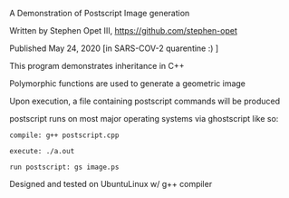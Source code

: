A Demonstration of Postscript Image generation

Written by Stephen Opet III, https://github.com/stephen-opet

Published May 24, 2020 [in SARS-COV-2 quarentine :) ]


This program demonstrates inheritance in C++

Polymorphic functions are used to generate a geometric image

Upon execution, a file containing postscript commands will be produced

postscript runs on most major operating systems via ghostscript like so:

	compile: g++ postscript.cpp

	execute: ./a.out

	run postscript: gs image.ps


Designed and tested on UbuntuLinux w/ g++ compiler